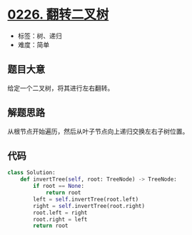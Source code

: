 # [0226. 翻转二叉树](https://leetcode-cn.com/problems/invert-binary-tree/)

- 标签：树、递归
- 难度：简单

## 题目大意

给定一个二叉树，将其进行左右翻转。

## 解题思路

从根节点开始遍历，然后从叶子节点向上递归交换左右子树位置。

## 代码

```Python
class Solution:
    def invertTree(self, root: TreeNode) -> TreeNode:
        if root == None:
            return root
        left = self.invertTree(root.left)
        right = self.invertTree(root.right)
        root.left = right
        root.right = left
        return root
```

